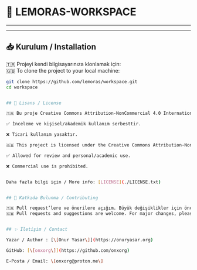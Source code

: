 
# 📌 LEMORAS-WORKSPACE

<!-- 🇹🇷 Bu proje [amaç] için geliştirilmiş bir [uygulama/kütüphane/araç].  
🇬🇧 This project is a [application/library/tool] developed for [purpose]. -->

---

<!-- ## 🚀 Özellikler / Features
- 🇹🇷 Özellik 1  
  🇬🇧 Feature 1  
- 🇹🇷 Özellik 2  
  🇬🇧 Feature 2  
- 🇹🇷 Özellik 3  
  🇬🇧 Feature 3   -->

---

## 📥 Kurulum / Installation

🇹🇷 Projeyi kendi bilgisayarınıza klonlamak için:  
🇬🇧 To clone the project to your local machine:

```bash
git clone https://github.com/lemoras/workspace.git
cd workspace


## 📄 Lisans / License

🇹🇷 Bu proje Creative Commons Attribution-NonCommercial 4.0 International (CC BY-NC 4.0) lisansı altındadır.

✅ İnceleme ve kişisel/akademik kullanım serbesttir.

❌ Ticari kullanım yasaktır.

🇬🇧 This project is licensed under the Creative Commons Attribution-NonCommercial 4.0 International (CC BY-NC 4.0)

✅ Allowed for review and personal/academic use.

❌ Commercial use is prohibited.


Daha fazla bilgi için / More info: [LICENSE](./LICENSE.txt)


## 🙌 Katkıda Bulunma / Contributing

🇹🇷 Pull request’lere ve önerilere açığım. Büyük değişiklikler için önce tartışma başlatmanız önerilir.
🇬🇧 Pull requests and suggestions are welcome. For major changes, please open a discussion first.


## ✨ İletişim / Contact

Yazar / Author : [\[Onur Yasar\]](https://onuryasar.org)

GitHub: [\[onxorg\]](https://github.com/onxorg)

E-Posta / Email: \[onxorg@proton.me\]
